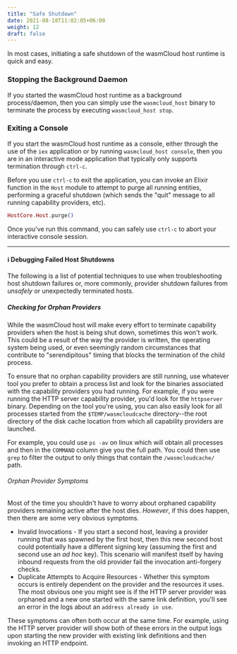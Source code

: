 ```yaml
---
title: "Safe Shutdown"
date: 2021-08-18T11:02:05+06:00
weight: 12
draft: false
---
```


In most cases, initiating a safe shutdown of the wasmCloud host runtime is quick and easy. 

### Stopping the Background Daemon
If you started the wasmCloud host runtime as a background process/daemon, then you can simply use the `wasmcloud_host` binary to terminate the process by executing `wasmcloud_host stop`.

### Exiting a Console
If you start the wasmCloud host runtime as a console, either through the use of the `iex` application or by running `wasmcloud_host console`, then you are in an interactive mode application that typically only supports termination through `ctrl-c`.

Before you use `ctrl-c` to exit the application, you can invoke an Elixir function in the `Host` module to attempt to purge all running entities, performing a graceful shutdown (which sends the "quit" message to all running capability providers, etc).

```elixir
HostCore.Host.purge()
```
Once you've run this command, you can safely use `ctrl-c` to abort your interactive console session.

---
#### ℹ️ Debugging Failed Host Shutdowns
The following is a list of potential techniques to use when troubleshooting host shutdown failures or, more commonly, provider shutdown failures from _unsafely_ or unexpectedly terminated hosts.

##### Checking for Orphan Providers
While the wasmCloud host will make every effort to terminate capability providers when the host is being shut down, sometimes this won't work. This could be a result of the way the provider is written, the operating system being used, or even seemingly random circumstances that contribute to "serendipitous" timing that blocks the termination of the child process.

To ensure that no orphan capability providers are still running, use whatever tool you prefer to obtain a process list and look for the binaries associated with the capability providers you had running. For example, if you were running the HTTP server capability provider, you'd look for the `httpserver` binary. Depending on the tool you're using, you can also easily look for all processes started from the `$TEMP/wasmcloudcache` directory--the root directory of the disk cache location from which all capability providers are launched.

For example, you could use `ps -av` on linux which will obtain all processes and then in the `COMMAND` column give you the full path. You could then use `grep` to filter the output to only things that contain the `/wasmcloudcache/` path.

###### Orphan Provider Symptoms
Most of the time you shouldn't have to worry about orphaned capability providers remaining active after the host dies. _However_, if this does happen, then there are some very obvious symptoms.
* Invalid Invocations - If you start a second host, leaving a provider running that was spawned by the first host, then this new second host could potentially have a different signing key (assuming the first and second use an _ad hoc_ key). This scenario will manifest itself by having inbound requests from the old provider fail the invocation anti-forgery checks.
* Duplicate Attempts to Acquire Resources - Whether this symptom occurs is entirely dependent on the provider and the resources it uses. The most obvious one you might see is if the HTTP server provider was orphaned and a new one started with the same link definition, you'll see an error in the logs about an `address already in use`.

These symptoms can often both occur at the same time. For example, using the HTTP server provider will show both of these errors in the output logs upon starting the new provider with existing link definitions and then invoking an HTTP endpoint.